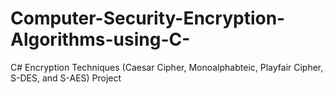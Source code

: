 # Computer-Security-Encryption-Algorithms-using-C-
C# Encryption Techniques (Caesar Cipher, Monoalphabteic, Playfair Cipher, S-DES, and S-AES) Project
